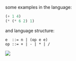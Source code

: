 some examples in the language:

```scheme
(+ 1 4)
(* (* 6 2) 1)
```

and language structure:

```text
e  ::= n | (op e e)
op ::= + | - | * | /
```

![](https://ga-beacon.deno.dev/G-G1E8HNDZYY:v51jklKGTLmC3LAZ4rJbIQ/github.com/moocf/basic.compiler)
